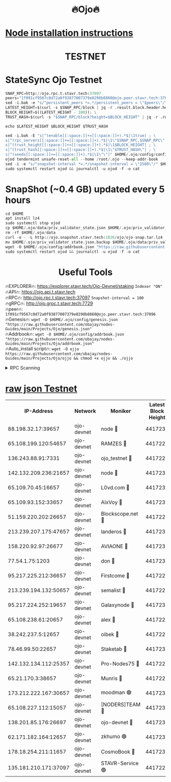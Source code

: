 <h1 align="center"> 🔥Ojo🔥</h1>

[Node installation instructions](https://github.com/obajay/nodes-Guides/tree/main/Projects/Ojo)
=

<h1 align="center"> TESTNET</h1>

# StateSync Ojo Testnet
```python
SNAP_RPC=http://ojo.rpc.t.stavr.tech:37097
peers="1f091cf9567c0d72a0f93877007379e0298b8860@ojo.peer.stavr.tech:37096"
sed -i.bak -e "s/^persistent_peers *=.*/persistent_peers = \"$peers\"/" $HOME/.ojo/config/config.toml
LATEST_HEIGHT=$(curl -s $SNAP_RPC/block | jq -r .result.block.header.height); \
BLOCK_HEIGHT=$((LATEST_HEIGHT - 100)); \
TRUST_HASH=$(curl -s "$SNAP_RPC/block?height=$BLOCK_HEIGHT" | jq -r .result.block_id.hash)

echo $LATEST_HEIGHT $BLOCK_HEIGHT $TRUST_HASH

sed -i.bak -E "s|^(enable[[:space:]]+=[[:space:]]+).*$|\1true| ; \
s|^(rpc_servers[[:space:]]+=[[:space:]]+).*$|\1\"$SNAP_RPC,$SNAP_RPC\"| ; \
s|^(trust_height[[:space:]]+=[[:space:]]+).*$|\1$BLOCK_HEIGHT| ; \
s|^(trust_hash[[:space:]]+=[[:space:]]+).*$|\1\"$TRUST_HASH\"| ; \
s|^(seeds[[:space:]]+=[[:space:]]+).*$|\1\"\"|" $HOME/.ojo/config/config.toml
ojod tendermint unsafe-reset-all --home /root/.ojo --keep-addr-book
sed -i -e "s/^snapshot-interval *=.*/snapshot-interval = \"1500\"/" $HOME/.ojo/config/app.toml
sudo systemctl restart ojod && journalctl -u ojod -f -o cat
```
# SnapShot (~0.4 GB) updated every 5 hours
```python
cd $HOME
apt install lz4
sudo systemctl stop ojod
cp $HOME/.ojo/data/priv_validator_state.json $HOME/.ojo/priv_validator_state.json.backup
rm -rf $HOME/.ojo/data
curl -o - -L http://ojo.snapshot.stavr.tech:1026/ojo/ojo-snap.tar.lz4 | lz4 -c -d - | tar -x -C $HOME/.ojo --strip-components 2
mv $HOME/.ojo/priv_validator_state.json.backup $HOME/.ojo/data/priv_validator_state.json
wget -O $HOME/.ojo/config/addrbook.json "https://raw.githubusercontent.com/obajay/nodes-Guides/main/Projects/Ojo/addrbook.json"
sudo systemctl restart ojod && journalctl -u ojod -f -o cat
```
 <h1 align="center"> Useful Tools</h1>

🔥EXPLORER🔥:        https://explorer.stavr.tech/Ojo-Devnet/staking        `Indexer "ON"` \
🔥API🔥:                     https://ojo.api.t.stavr.tech \
🔥RPC🔥:                    http://ojo.rpc.t.stavr.tech:37097              `Snapshot-interval = 100` \
🔥gRPC🔥:                  http://ojo.grpc.t.stavr.tech:7729 \
🔥peer🔥:                   `1f091cf9567c0d72a0f93877007379e0298b8860@ojo.peer.stavr.tech:37096` \
🔥Genesis🔥:    ```wget -O $HOME/.ojo/config/genesis.json "https://raw.githubusercontent.com/obajay/nodes-Guides/main/Projects/Ojo/genesis.json"``` \
🔥Addrbook🔥:    ```wget -O $HOME/.ojo/config/addrbook.json "https://raw.githubusercontent.com/obajay/nodes-Guides/main/Projects/Ojo/addrbook.json"``` \
🔥Auto_install script🔥: ```wget -O ojjo https://raw.githubusercontent.com/obajay/nodes-Guides/main/Projects/Ojo/ojjo && chmod +x ojjo && ./ojjo```


<details>
<summary>RPC Scanning</summary>

<h2 align="center"> We scan nodes in real time every 4 hours. And we provide the final result of RPC endpoints.
We cannot influence the operation of these nodes in any way. </h2>


```python
If Voting Power is higher than 0 --> then the Node is a validator of the network and may be subject to attack and be a potential threat to the chain.
```
```python
We marked such validators with a red symbol
```

</details>

[raw json Testnet](https://rpc-check.ojot.stavr.tech/ojot/rpc-ojot-result.json)
=


<table><tr><th>IP-Address</th><th>Network</th><th>Moniker</th><th>Latest Block Height</th><th>Earliest Block Height</th><th>Catching Up</th><th>Tx Index</th><th>Voting Power</th><th>Scan Time</th></tr><tr><td>88.198.32.17:39657</td><td>ojo-devnet</td><td>node 🔴</td><td>4417232</td><td>300001</td><td>False</td><td>on</td><td>65654</td><td>2023-12-09T23:50:40.489780149UTC</td></tr><tr><td>65.108.199.120:54657</td><td>ojo-devnet</td><td>RAMZES 🔴</td><td>4417227</td><td>306156</td><td>False</td><td>on</td><td>15420</td><td>2023-12-09T23:50:12.983797696UTC</td></tr><tr><td>136.243.88.91:7331</td><td>ojo-devnet</td><td>ojo_testnet 🔴</td><td>4417228</td><td>308845</td><td>False</td><td>on</td><td>1000</td><td>2023-12-09T23:50:19.692756689UTC</td></tr><tr><td>142.132.209.236:21657</td><td>ojo-devnet</td><td>node 🔴</td><td>4417232</td><td>350001</td><td>False</td><td>on</td><td>1999</td><td>2023-12-09T23:50:37.961766368UTC</td></tr><tr><td>65.109.70.45:16657</td><td>ojo-devnet</td><td>L0vd.com 🔴</td><td>4417233</td><td>695918</td><td>False</td><td>off</td><td>998</td><td>2023-12-09T23:50:46.249244568UTC</td></tr><tr><td>65.109.93.152:33657</td><td>ojo-devnet</td><td>AlxVoy 🔴</td><td>4417232</td><td>2319801</td><td>False</td><td>on</td><td>4536782</td><td>2023-12-09T23:50:37.700059380UTC</td></tr><tr><td>51.159.220.202:26657</td><td>ojo-devnet</td><td>Blockscope.net 🔴</td><td>4417227</td><td>2658001</td><td>False</td><td>on</td><td>981</td><td>2023-12-09T23:50:12.235772050UTC</td></tr><tr><td>213.239.207.175:47657</td><td>ojo-devnet</td><td>landeros 🔴</td><td>4417231</td><td>2714001</td><td>False</td><td>off</td><td>11083</td><td>2023-12-09T23:50:32.977202694UTC</td></tr><tr><td>158.220.92.97:26677</td><td>ojo-devnet</td><td>AVIAONE 🔴</td><td>4417231</td><td>2754001</td><td>False</td><td>on</td><td>13867</td><td>2023-12-09T23:50:32.711743599UTC</td></tr><tr><td>77.54.1.75:1203</td><td>ojo-devnet</td><td>don 🔴</td><td>4417232</td><td>2906401</td><td>False</td><td>on</td><td>10</td><td>2023-12-09T23:50:40.244357921UTC</td></tr><tr><td>95.217.225.212:36657</td><td>ojo-devnet</td><td>Firstcome 🔴</td><td>4417228</td><td>2985946</td><td>False</td><td>on</td><td>13566</td><td>2023-12-09T23:50:19.458969129UTC</td></tr><tr><td>213.239.194.132:50657</td><td>ojo-devnet</td><td>semalist 🔴</td><td>4417227</td><td>3223522</td><td>False</td><td>on</td><td>19037</td><td>2023-12-09T23:50:13.334687342UTC</td></tr><tr><td>95.217.224.252:19657</td><td>ojo-devnet</td><td>Galaxynode 🔴</td><td>4417233</td><td>3685492</td><td>False</td><td>on</td><td>11888</td><td>2023-12-09T23:50:43.151902332UTC</td></tr><tr><td>65.108.238.61:20657</td><td>ojo-devnet</td><td>alex 🔴</td><td>4417227</td><td>4158001</td><td>False</td><td>on</td><td>11359</td><td>2023-12-09T23:50:12.639529823UTC</td></tr><tr><td>38.242.237.5:12657</td><td>ojo-devnet</td><td>oibek 🔴</td><td>4417227</td><td>4196001</td><td>False</td><td>off</td><td>1008</td><td>2023-12-09T23:50:13.651313058UTC</td></tr><tr><td>78.46.99.50:22657</td><td>ojo-devnet</td><td>Staketab 🔴</td><td>4417233</td><td>4254801</td><td>False</td><td>on</td><td>1276</td><td>2023-12-09T23:50:46.517655055UTC</td></tr><tr><td>142.132.134.112:25357</td><td>ojo-devnet</td><td>Pro-Nodes75 🔴</td><td>4417228</td><td>4317228</td><td>False</td><td>on</td><td>24651</td><td>2023-12-09T23:50:16.642135297UTC</td></tr><tr><td>65.21.170.3:38657</td><td>ojo-devnet</td><td>Munris 🔴</td><td>4417228</td><td>4317228</td><td>False</td><td>off</td><td>20123</td><td>2023-12-09T23:50:19.078612078UTC</td></tr><tr><td>173.212.222.167:30657</td><td>ojo-devnet</td><td>moodman 🟢</td><td>4417230</td><td>4317230</td><td>False</td><td>off</td><td>0</td><td>2023-12-09T23:50:28.194126326UTC</td></tr><tr><td>65.108.227.112:15057</td><td>ojo-devnet</td><td>[NODERS]TEAM 🔴</td><td>4417233</td><td>4317233</td><td>False</td><td>off</td><td>9999</td><td>2023-12-09T23:50:43.533321417UTC</td></tr><tr><td>138.201.85.176:26697</td><td>ojo-devnet</td><td>ojo-devnet 🔴</td><td>4417233</td><td>4317233</td><td>False</td><td>on</td><td>1000024000</td><td>2023-12-09T23:50:45.885384555UTC</td></tr><tr><td>62.171.182.164:12657</td><td>ojo-devnet</td><td>zkhumo 🟢</td><td>4417230</td><td>4384001</td><td>False</td><td>off</td><td>0</td><td>2023-12-09T23:50:38.406178694UTC</td></tr><tr><td>178.18.254.211:11657</td><td>ojo-devnet</td><td>CosmoBook 🔴</td><td>4417232</td><td>4392001</td><td>False</td><td>off</td><td>1068</td><td>2023-12-09T23:50:38.711287343UTC</td></tr><tr><td>135.181.210.171:37097</td><td>ojo-devnet</td><td>STAVR-Service 🟢</td><td>4417227</td><td>4415601</td><td>False</td><td>on</td><td>0</td><td>2023-12-09T23:50:14.267195673UTC</td></tr></table>